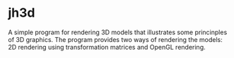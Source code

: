 jh3d
====

A simple program for rendering 3D models that illustrates some princinples of 3D graphics.
The program provides two ways of rendering the models: 2D rendering using transformation matrices and OpenGL rendering.
